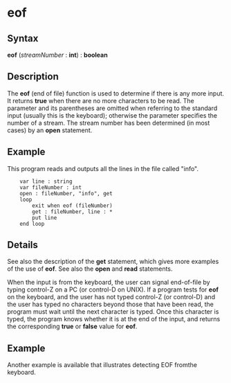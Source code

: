 
# eof

## Syntax
**eof** (_streamNumber_ : **int**) : **boolean**

## Description
The **eof** (end of file) function is used to determine if there is any more input. It returns **true** when there are no more characters to be read. The parameter and its parentheses are omitted when referring to the standard input (usually this is the keyboard); otherwise the parameter specifies the number of a stream. The stream number has been determined (in most cases) by an **open** statement.


## Example
This program reads and outputs all the lines in the file called "info".

        var line : string
        var fileNumber : int
        open : fileNumber, "info", get
        loop
            exit when eof (fileNumber)
            get : fileNumber, line : *
            put line
        end loop
## Details
See also the description of the **get** statement, which gives more examples of the use of **eof**. See also the **open** and **read** statements.

When the input is from the keyboard, the user can signal end-of-file by typing control-Z on a PC (or control-D on UNIX). If a program tests for **eof** on the keyboard, and the user has not typed control-Z (or control-D) and the user has typed no characters beyond those that have been read, the program must wait until the next character is typed. Once this character is typed, the program knows whether it is at the end of the input, and returns the corresponding **true** or **false** value for **eof**.


## Example
Another example is available that illustrates detecting EOF fromthe keyboard.



